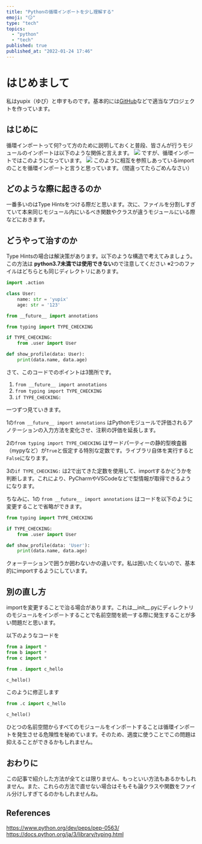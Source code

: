 ```yaml
---
title: "Pythonの循環インポートを少し理解する"
emoji: "😏"
type: "tech"
topics:
  - "python"
  - "tech"
published: true
published_at: "2022-01-24 17:46"
---
```


# はじめまして

私はyupix（ゆぴ）と申すものです。基本的には[GitHub](https://github.com/yupix)などで適当なプロジェクトを作っています。

## はじめに

循環インポートって何?って方のために説明しておくと普段、皆さんが行うモジュールのインポートは以下のような関係と言えます。
![](https://storage.googleapis.com/zenn-user-upload/abe994132f39-20220124.png)
ですが、循環インポートではこのようになっています。
![](https://storage.googleapis.com/zenn-user-upload/a31b44df3634-20220124.png)
このように相互を参照しあっているimportのことを循環インポートと言うと思っています。（間違ってたらごめんなさい）

## どのような際に起きるのか

一番多いのはType Hintsをつける際だと思います。次に、ファイルを分割しすぎていて本来同じモジュール内にいるべき関数やクラスが違うモジュールにいる際などにおきます。

## どうやって治すのか

Type Hintsの場合は解決策があります。以下のような構造で考えてみましょう。
この方法は **python3.7未満では使用できない**ので注意してください
※2つのファイルはどちらとも同じディレクトリにあります。


```python:user.py
import .action

class User:
    name: str = 'yupix'
    age: str = '123'
```

```python:action.py
from __future__ import annotations

from typing import TYPE_CHECKING

if TYPE_CHECKING:
    from .user import User

def show_profile(data: User):
    print(data.name, data.age)
```

さて、このコードでのポイントは3箇所です。
1. `from __future__ import annotations`
2. `from typing import TYPE_CHECKING`
3. `if TYPE_CHECKING:`

一つずつ見ていきます。

1の`from __future__ import annotations` はPythonモジュールで評価されるアノテーションの入力方法を変化させ、注釈の評価を延長します。

2の`from typing import TYPE_CHECKING` はサードパーティーの静的型検査器（mypyなど）が`True`と仮定する特別な定数です。ライブラリ自体を実行すると`False`になります。

3の`if TYPE_CHECKING:` は2で出てきた定数を使用して、importするかどうかを判断します。これにより、PyCharmやVSCodeなどで型情報が取得できるようになります。

ちなみに、1の `from __future__ import annotations` はコードを以下のように変更することで省略ができます。

```python:action.py
from typing import TYPE_CHECKING

if TYPE_CHECKING:
    from .user import User

def show_profile(data: 'User'):
    print(data.name, data.age)
```

クォーテーションで囲うか囲わないかの違いです。私は囲いたくないので、基本的にimportするようにしています。

## 別の直し方

importを変更することで治る場合があります。これは__init__.pyにディレクトリのモジュールをインポートすることで名前空間を統一する際に発生することが多い問題だと思います。

以下のようなコードを

```python:__init__.py
from a import *
from b import *
from c import *
```

```python:d.py
from . import c_hello

c_hello()
```

このように修正します

```python:d.py
from .c import c_hello

c_hello()
```

ひとつの名前空間からすべてのモジュールをインポートすることは循環インポートを発生させる危険性を秘めています。そのため、適度に使うことでこの問題は抑えることができるかもしれません。

## おわりに

この記事で紹介した方法が全てとは限りません、もっといい方法もあるかもしれません。また、これらの方法で直せない場合はそもそも論クラスや関数をファイル分けしすぎてるのかもしれませんね。


## References

https://www.python.org/dev/peps/pep-0563/
https://docs.python.org/ja/3/library/typing.html



